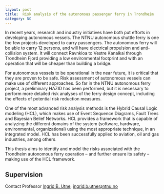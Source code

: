 ```yaml
---
layout: post
title:  Risk analysis of the autonomous passenger ferry in Trondheim
category: NO
---
```


In recent years, research and industry initiatives have both put efforts in developing autonomous vessels. The NTNU autonomous shuttle ferry is one the few projects developed to carry passengers. The autonomous ferry will be able to carry 12 persons, and will have electrical propulsion and anti-collision system. It will connect Ravnkloa to Vestre Kanalkai through Trondheim Fjord providing a low environmental footprint and with an operation that will be cheaper than building a bridge.
 
For autonomous vessels to be operational in the near future, it is critical that they are proven to be safe. Risk assessment of autonomous vessels can make use of different approaches. So far in the NTNU autonomous ferry project, a preliminary HAZID has been performed, but it is necessary to perform more detailed risk analyses of the ferry design concept, including the effects of potential risk reduction measures.
 
One of the most advanced risk analysis methods is the Hybrid Causal Logic modeling (HCL), which makes use of Event Sequence Diagrams, Fault Trees and Bayesian Belief Networks. HCL provides a framework that is capable of analyzing the different domains of the system (software, hardware, environmental, organizational) using the most appropriate technique, in an integrated model. HCL has been successfully applied to aviation, oil and gas industries, among others.
 
This thesis aims to identify and model the risks associated with the Trondheim autonomous ferry operation – and further ensure its safety – making use of the HCL framework.

## Supervision

Contact Professor [Ingrid B. Utne](http://www.ntnu.no/ansatte/edmundfo), ingrid.b.utne@ntnu.no
